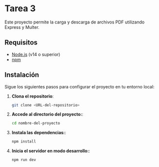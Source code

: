 # Tarea 3

Este proyecto permite la carga y descarga de archivos PDF utilizando Express y Multer.

## Requisitos

- [Node.js](https://nodejs.org/) (v14 o superior)
- [npm](https://www.npmjs.com/)

## Instalación

Sigue los siguientes pasos para configurar el proyecto en tu entorno local:

1. **Clona el repositorio**:

   ```bash
   git clone <URL-del-repositorio>
2. **Accede al directorio del proyecto:**:
   ```bash
   cd nombre-del-proyecto
3. **Instala las dependencias:**:
   ```bash
   npm install
4. **Inicia el servidor en modo desarrollo:**:
   ```bash
   npm run dev